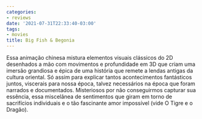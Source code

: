 ```yaml
---
categories:
- reviews
date: '2021-07-31T22:33:40-03:00'
tags:
- movies
title: Big Fish & Begonia
---
```


Essa animação chinesa mistura elementos visuais clássicos do 2D desenhados a mão com movimentos e profundidade em 3D que criam uma imersão grandiosa e épica de uma história que remete a lendas antigas da cultura oriental. Só assim para explicar tantos acontecimentos fantásticos juntos, viscerais para nossa época, talvez necessários na época que foram narrados e documentados. Misteriosos por não conseguirmos capturar sua essência, essa miscelânea de sentimentos que giram em torno de sacrifícios individuais e o tão fascinante amor impossível (vide O Tigre e o Dragão).
